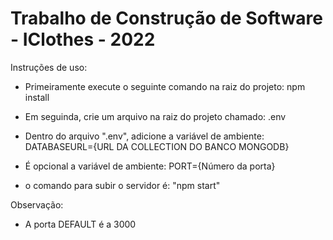 # Trabalho de Construção de Software - IClothes - 2022

Instruções de uso:
- Primeiramente execute o seguinte comando na raiz do projeto: npm install

- Em seguinda, crie um arquivo na raiz do projeto chamado: .env

- Dentro do arquivo ".env", adicione a variável de ambiente: DATABASEURL={URL DA COLLECTION DO BANCO MONGODB}

- É opcional a variável de ambiente: PORT={Número da porta}

- o comando para subir o servidor é: "npm start"

Observação:
- A porta DEFAULT é a 3000